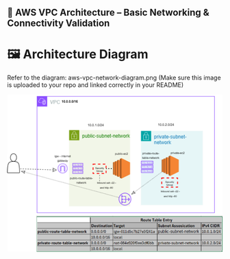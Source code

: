 ## 📐 AWS VPC Architecture – Basic Networking & Connectivity Validation


# 🖼️ Architecture Diagram
Refer to the diagram: aws-vpc-network-diagram.png
(Make sure this image is uploaded to your repo and linked correctly in your README)

![AWS VPC Architecture](vpcnetwork.png)







